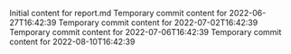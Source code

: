 Initial content for report.md
Temporary commit content for 2022-06-27T16:42:39
Temporary commit content for 2022-07-02T16:42:39
Temporary commit content for 2022-07-06T16:42:39
Temporary commit content for 2022-08-10T16:42:39

